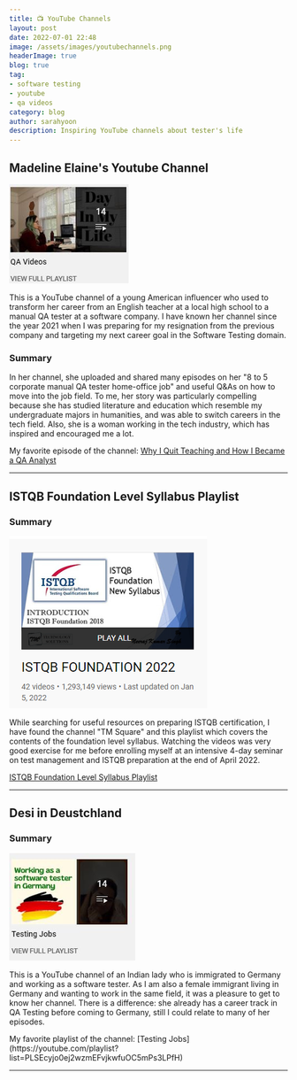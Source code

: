 ```yaml
---
title: 📺 YouTube Channels 
layout: post
date: 2022-07-01 22:48
image: /assets/images/youtubechannels.png
headerImage: true
blog: true
tag:
- software testing
- youtube
- qa videos
category: blog
author: sarahyoon
description: Inspiring YouTube channels about tester's life
---
```


## Madeline Elaine's Youtube Channel 
![qavideo](/assets/images/qavideos.JPG)
<p>This is a YouTube channel of a young American influencer who used to transform her career from an English teacher at a local high school to a manual QA tester at a software company. I have known her channel since the year 2021 when I was preparing for my resignation from the previous company and targeting my next career goal in the Software Testing domain. </p>

### Summary
<p>In her channel, she uploaded and shared many episodes on her "8 to 5 corporate manual QA tester home-office job" and useful Q&As on how to move into the job field.
To me, her story was particularly compelling because she has studied literature and education which resemble my undergraduate majors in humanities, and was able to switch careers in the tech field.
Also, she is a woman working in the tech industry, which has inspired and encouraged me a lot.</p>


My favorite episode of the channel: 
[Why I Quit Teaching and How I Became a QA Analyst](https://youtu.be/9BqKZ_BRLVs)

--- 
## ISTQB Foundation Level Syllabus Playlist
### Summary
    
![istab](/assets/images/istqb.PNG)
<p>While searching for useful resources on preparing ISTQB certification, I have found the channel "TM Square" and this playlist which covers the contents of the foundation level syllabus.
Watching the videos was very good exercise for me before enrolling myself at an intensive 4-day seminar on test management and ISTQB preparation at the end of April 2022.</p>


[ISTQB Foundation Level Syllabus Playlist](https://youtube.com/playlist?list=PLj5VKaW115t1o1hk5ZbNWFr4sW5mBpvmv)

---
## Desi in Deustchland
### Summary
![desi](/assets/images/desi.JPG)
<p>This is a YouTube channel of an Indian lady who is immigrated to Germany and working as a software tester. As I am also a female immigrant living in Germany and wanting to work in the same field, it was a pleasure to get to know her channel. There is a difference: she already has a career track in QA Testing before coming to Germany, still I could relate to many of her episodes.
</p>
My favorite playlist of the channel: 
[Testing Jobs](https://youtube.com/playlist?list=PLSEcyjo0ej2wzmEFvjkwfuOC5mPs3LPfH)

---
    
